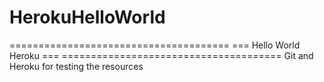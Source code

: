 # HerokuHelloWorld

====================================== ===
Hello World Heroku 
=== ======================================
Git and Heroku for testing the resources

